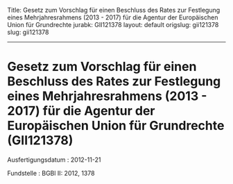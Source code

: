 Title: Gesetz zum Vorschlag für einen Beschluss des Rates zur Festlegung eines Mehrjahresrahmens
  (2013 - 2017) für die Agentur der Europäischen Union für Grundrechte
jurabk: GII121378
layout: default
origslug: gii121378
slug: gii121378

---

# Gesetz zum Vorschlag für einen Beschluss des Rates zur Festlegung eines Mehrjahresrahmens (2013 - 2017) für die Agentur der Europäischen Union für Grundrechte (GII121378)

Ausfertigungsdatum
:   2012-11-21

Fundstelle
:   BGBl II: 2012, 1378

